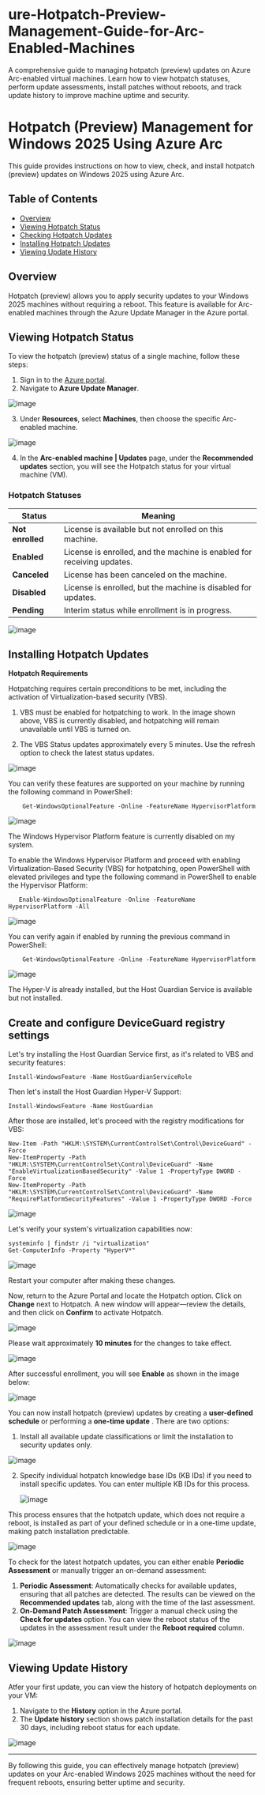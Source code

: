 # ure-Hotpatch-Preview-Management-Guide-for-Arc-Enabled-Machines
A comprehensive guide to managing hotpatch (preview) updates on Azure Arc-enabled virtual machines. Learn how to view hotpatch statuses, perform update assessments, install patches without reboots, and track update history to improve machine uptime and security.

# Hotpatch (Preview) Management for Windows 2025 Using Azure Arc

This guide provides instructions on how to view, check, and install hotpatch (preview) updates on Windows 2025 using Azure Arc.

## Table of Contents
- [Overview](#overview)
- [Viewing Hotpatch Status](#viewing-hotpatch-status)
- [Checking Hotpatch Updates](#checking-hotpatch-updates)
- [Installing Hotpatch Updates](#installing-hotpatch-updates)
- [Viewing Update History](#viewing-update-history)

## Overview
Hotpatch (preview) allows you to apply security updates to your Windows 2025 machines without requiring a reboot. This feature is available for Arc-enabled machines through the Azure Update Manager in the Azure portal.

## Viewing Hotpatch Status

To view the hotpatch (preview) status of a single machine, follow these steps:

1. Sign in to the [Azure portal](https://portal.azure.com).
2. Navigate to **Azure Update Manager**.

![image](https://github.com/user-attachments/assets/191199c5-5916-4148-88f5-6f695189473f)

  
3. Under **Resources**, select **Machines**, then choose the specific Arc-enabled machine.

  ![image](https://github.com/user-attachments/assets/71e37127-730e-48c9-b80c-f87da4d1317e)


4. In the **Arc-enabled machine | Updates** page, under the **Recommended updates** section, you will see the Hotpatch status for your virtual machine (VM).

### Hotpatch Statuses
| Status       | Meaning                                                                 |
|--------------|-------------------------------------------------------------------------|
| **Not enrolled** | License is available but not enrolled on this machine.                |
| **Enabled**      | License is enrolled, and the machine is enabled for receiving updates.|
| **Canceled**     | License has been canceled on the machine.                            |
| **Disabled**     | License is enrolled, but the machine is disabled for updates.         |
| **Pending**      | Interim status while enrollment is in progress.                      |


![image](https://github.com/user-attachments/assets/481ff224-573a-4195-a3ee-1f4db37c4379)


## Installing Hotpatch Updates

**Hotpatch Requirements**

Hotpatching requires certain preconditions to be met, including the activation of Virtualization-based security (VBS).

1. VBS must be enabled for hotpatching to work. In the image shown above, VBS is currently disabled, and hotpatching will remain unavailable until VBS is turned on.
    
2. The VBS Status updates approximately every 5 minutes. Use the refresh option to check the latest status updates.

    
  ![image](https://github.com/user-attachments/assets/388f1340-fefd-4dcd-9a37-9db4f2c3629f)

You can verify these features are supported on your machine by running the following command in PowerShell:

```
    Get-WindowsOptionalFeature -Online -FeatureName HypervisorPlatform
```


  ![image](https://github.com/user-attachments/assets/f294190d-14eb-4bdb-8101-60b2b1f87259)

   
 The Windows Hypervisor Platform feature is currently disabled on my system.
 
To enable the Windows Hypervisor Platform and proceed with enabling Virtualization-Based Security (VBS) for hotpatching, open PowerShell with elevated privileges and type the following command in PowerShell to enable the Hypervisor Platform:

   
```
   Enable-WindowsOptionalFeature -Online -FeatureName HypervisorPlatform -All
```


 ![image](https://github.com/user-attachments/assets/b6ed7b64-d69f-4a29-8d25-d023dd9b83e8)

 

You can verify again if enabled by running the previous command in PowerShell:

```
    Get-WindowsOptionalFeature -Online -FeatureName HypervisorPlatform
```


![image](https://github.com/user-attachments/assets/f610e0d0-d153-4019-8c1f-10c724d002d3)



The Hyper-V is already installed, but the Host Guardian Service is available but not installed. 

## Create and configure DeviceGuard registry settings

Let's try installing the Host Guardian Service first, as it's related to VBS and security features:

```
Install-WindowsFeature -Name HostGuardianServiceRole
```

Then let's install the Host Guardian Hyper-V Support:

```
Install-WindowsFeature -Name HostGuardian
```

After those are installed, let's proceed with the registry modifications for VBS:

```
New-Item -Path "HKLM:\SYSTEM\CurrentControlSet\Control\DeviceGuard" -Force
New-ItemProperty -Path "HKLM:\SYSTEM\CurrentControlSet\Control\DeviceGuard" -Name "EnableVirtualizationBasedSecurity" -Value 1 -PropertyType DWORD -Force
New-ItemProperty -Path "HKLM:\SYSTEM\CurrentControlSet\Control\DeviceGuard" -Name "RequirePlatformSecurityFeatures" -Value 1 -PropertyType DWORD -Force
```

![image](https://github.com/user-attachments/assets/fb890d09-26fa-4f57-9943-dca6911181cc)


Let's verify your system's virtualization capabilities now:

```
systeminfo | findstr /i "virtualization"
Get-ComputerInfo -Property "HyperV*"
```

![image](https://github.com/user-attachments/assets/11c8a9b6-4a4b-4a6c-9b53-a3bcfd82906f)



Restart your computer after making these changes.

Now, return to the Azure Portal and locate the Hotpatch option. Click on **Change** next to Hotpatch. A new window will appear—review the details, and then click on **Confirm** to activate Hotpatch.


 ![image](https://github.com/user-attachments/assets/9b6bc1a4-39b5-4b04-bcef-04317075dcfc)
 

 Please wait approximately **10 minutes** for the changes to take effect.

 ![image](https://github.com/user-attachments/assets/da009411-1bed-49ac-84ae-6d95268c6a5e)


After successful enrollment, you will see **Enable** as shown in the image below:


![image](https://github.com/user-attachments/assets/7c3a4186-7a05-4aee-be25-7b745d5c37da)


You can now install hotpatch (preview) updates by creating a **user-defined schedule** or performing a **one-time update** . There are two options:

1. Install all available update classifications or limit the installation to security updates only.


  ![image](https://github.com/user-attachments/assets/eb78b278-8f25-4ac4-a910-20ce17064837)

   
2. Specify individual hotpatch knowledge base IDs (KB IDs) if you need to install specific updates. You can enter multiple KB IDs for this process.


   ![image](https://github.com/user-attachments/assets/862e70a7-41e7-44d1-a982-8cc25053b9e8)


This process ensures that the hotpatch update, which does not require a reboot, is installed as part of your defined schedule or in a one-time update, making patch installation predictable.


![image](https://github.com/user-attachments/assets/fb8aacad-10a4-4d60-b7b6-9421dc9777f9)


To check for the latest hotpatch updates, you can either enable **Periodic Assessment** or manually trigger an on-demand assessment:

1. **Periodic Assessment**: Automatically checks for available updates, ensuring that all patches are detected. The results can be viewed on the **Recommended updates** tab, along with the time of the last assessment.
2. **On-Demand Patch Assessment**: Trigger a manual check using the **Check for updates** option. You can view the reboot status of the updates in the assessment result under the **Reboot required** column.


 ![image](https://github.com/user-attachments/assets/3abd2515-5c39-4e07-b1ed-1cb6c1584a4e)


## Viewing Update History

Atfer your first update, you can view the history of hotpatch deployments on your VM:

1. Navigate to the **History** option in the Azure portal.
2. The **Update history** section shows patch installation details for the past 30 days, including reboot status for each update.


 ![image](https://github.com/user-attachments/assets/a70b6944-0609-4ac0-af95-a5fe26e35a4d)


---

By following this guide, you can effectively manage hotpatch (preview) updates on your Arc-enabled Windows 2025 machines without the need for frequent reboots, ensuring better uptime and security.

